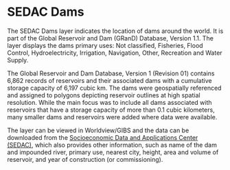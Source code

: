 # SEDAC Dams
The SEDAC Dams layer indicates the location of dams around the world. It is part of the Global Reservoir and Dam (GRanD) Database, Version 1.1. The layer displays the dams primary uses: Not classified, Fisheries, Flood Control, Hydroelectricity, Irrigation, Navigation, Other, Recreation and Water Supply.

The Global Reservoir and Dam Database, Version 1 (Revision 01) contains 6,862 records of reservoirs and their associated dams with a cumulative storage capacity of 6,197 cubic km. The dams were geospatially referenced and assigned to polygons depicting reservoir outlines at high spatial resolution. While the main focus was to include all dams associated with reservoirs that have a storage capacity of more than 0.1 cubic kilometers, many smaller dams and reservoirs were added where data were available. 

The layer can be viewed in Worldview/GIBS and the data can be downloaded from the [Socioeconomic Data and Applications Center (SEDAC)](http://sedac.ciesin.columbia.edu/data/set/grand-v1-dams-rev01), which also provides other information, such as name of the dam and impounded river, primary use, nearest city, height, area and volume of reservoir, and year of construction (or commissioning).
